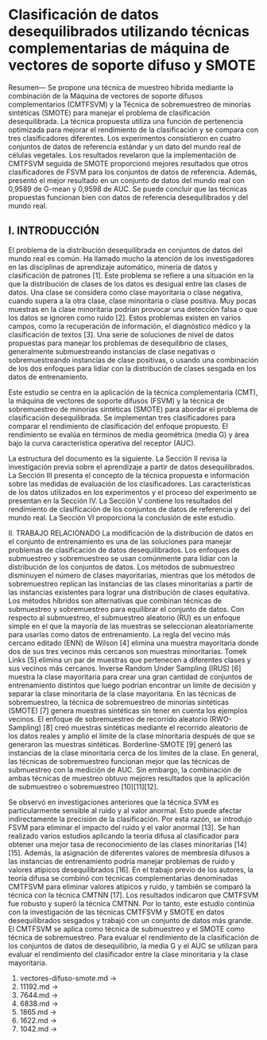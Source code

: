 # Clasificación de datos desequilibrados utilizando técnicas complementarias de máquina de vectores de soporte difuso y SMOTE

Resumen— Se propone una técnica de muestreo híbrida mediante la combinación de la Máquina de vectores de soporte difusos complementarios (CMTFSVM) y la Técnica de sobremuestreo de minorías sintéticas (SMOTE) para manejar el problema de clasificación desequilibrada. La técnica propuesta utiliza una función de pertenencia optimizada para mejorar el rendimiento de la clasificación y se compara con tres clasificadores diferentes. Los experimentos consistieron en cuatro conjuntos de datos de referencia estándar y un dato del mundo real de células vegetales. Los resultados revelaron que la implementación de CMTFSVM seguida de SMOTE proporcionó mejores resultados que otros clasificadores de FSVM para los conjuntos de datos de referencia. Además, presentó el mejor resultado en un conjunto de datos del mundo real con 0,9589 de G-mean y 0,9598 de AUC. Se puede concluir que las técnicas propuestas funcionan bien con datos de referencia desequilibrados y del mundo real.

## I. INTRODUCCIÓN 
El problema de la distribución desequilibrada en conjuntos de datos del mundo real es común. Ha llamado mucho la atención de los investigadores en las disciplinas de aprendizaje automático, minería de datos y clasificación de patrones [1]. Este problema se refiere a una situación en la que la distribución de clases de los datos es desigual entre las clases de datos. Una clase se considera como clase mayoritaria o clase negativa, cuando supera a la otra clase, clase minoritaria o clase positiva. Muy pocas muestras en la clase minoritaria podrían provocar una detección falsa o que los datos se ignoren como ruido [2]. Estos problemas existen en varios campos, como la recuperación de información, el diagnóstico médico y la clasificación de textos [3]. Una serie de soluciones de nivel de datos propuestas para manejar los problemas de desequilibrio de clases, generalmente submuestreando instancias de clase negativas o sobremuestreando instancias de clase positivas, o usando una combinación de los dos enfoques para lidiar con la distribución de clases sesgada en los datos de entrenamiento. 

Este estudio se centra en la aplicación de la técnica complementaria (CMT), la máquina de vectores de soporte difusos (FSVM) y la técnica de sobremuestreo de minorías sintéticas (SMOTE) para abordar el problema de clasificación desequilibrada. Se implementan tres clasificadores para comparar el rendimiento de clasificación del enfoque propuesto. El rendimiento se evalúa en términos de media geométrica (media G) y área bajo la curva característica operativa del receptor (AUC). 

La estructura del documento es la siguiente. La Sección II revisa la investigación previa sobre el aprendizaje a partir de datos desequilibrados. La Sección III presenta el concepto de la técnica propuesta e información sobre las medidas de evaluación de los clasificadores. Las características de los datos utilizados en los experimentos y el proceso del experimento se presentan en la Sección IV. La Sección V contiene los resultados del rendimiento de clasificación de los conjuntos de datos de referencia y del mundo real. La Sección VI proporciona la conclusión de este estudio.

II. TRABAJO RELACIONADO 
La modificación de la distribución de datos en el conjunto de entrenamiento es una de las soluciones para manejar problemas de clasificación de datos desequilibrados. Los enfoques de submuestreo y sobremuestreo se usan comúnmente para lidiar con la distribución de los conjuntos de datos. Los métodos de submuestreo disminuyen el número de clases mayoritarias, mientras que los métodos de sobremuestreo replican las instancias de las clases minoritarias a partir de las instancias existentes para lograr una distribución de clases equitativa. Los métodos híbridos son alternativas que combinan técnicas de submuestreo y sobremuestreo para equilibrar el conjunto de datos. Con respecto al submuestreo, el submuestreo aleatorio (RU) es un enfoque simple en el que la mayoría de las muestras se seleccionan aleatoriamente para usarlas como datos de entrenamiento. La regla del vecino más cercano editado (ENN) de Wilson [4] elimina una muestra mayoritaria donde dos de sus tres vecinos más cercanos son muestras minoritarias. Tomek Links [5] elimina un par de muestras que pertenecen a diferentes clases y sus vecinos más cercanos. Inverse Random Under Sampling (IRUS) [6] muestra la clase mayoritaria para crear una gran cantidad de conjuntos de entrenamiento distintos que luego podrían encontrar un límite de decisión y separar la clase minoritaria de la clase mayoritaria. En las técnicas de sobremuestreo, la técnica de sobremuestreo de minorías sintéticas (SMOTE) [7] genera muestras sintéticas sin tener en cuenta los ejemplos vecinos. El enfoque de sobremuestreo de recorrido aleatorio (RWO-Sampling) [8] creó muestras sintéticas mediante el recorrido aleatorio de los datos reales y amplió el límite de la clase minoritaria después de que se generaron las muestras sintéticas. Borderline-SMOTE [9] generó las instancias de la clase minoritaria cerca de los límites de la clase. En general, las técnicas de sobremuestreo funcionan mejor que las técnicas de submuestreo con la medición de AUC. Sin embargo, la combinación de ambas técnicas de muestreo obtuvo mejores resultados que la aplicación de submuestreo o sobremuestreo [10][11][12].

Se observó en investigaciones anteriores que la técnica SVM es particularmente sensible al ruido y al valor anormal. Esto puede afectar indirectamente la precisión de la clasificación. Por esta razón, se introdujo FSVM para eliminar el impacto del ruido y el valor anormal [13]. Se han realizado varios estudios aplicando la teoría difusa al clasificador para obtener una mejor tasa de reconocimiento de las clases minoritarias [14][15]. Además, la asignación de diferentes valores de membresía difusos a las instancias de entrenamiento podría manejar problemas de ruido y valores atípicos desequilibrados [16]. En el trabajo previo de los autores, la teoría difusa se combinó con técnicas complementarias denominadas CMTFSVM para eliminar valores atípicos y ruido, y también se comparó la técnica con la técnica CMTNN [17]. Los resultados indicaron que CMTFSVM fue robusto y superó la técnica CMTNN. Por lo tanto, este estudio continúa con la investigación de las técnicas CMTFSVM y SMOTE en datos desequilibrados sesgados y trabajó con un conjunto de datos más grande. El CMTFSVM se aplica como técnica de submuestreo y el SMOTE como técnica de sobremuestreo. Para evaluar el rendimiento de la clasificación de los conjuntos de datos de desequilibrio, la media G y el AUC se utilizan para evaluar el rendimiento del clasificador entre la clase minoritaria y la clase mayoritaria.


1) vectores-difuso-smote.md -> 
2) 11192.md ->
3) 7644.md ->
4) 6838.md ->
5) 1865.md ->
6) 1622.md ->
7) 1042.md ->